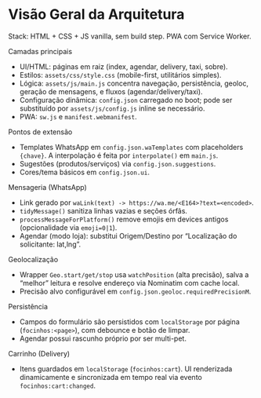 # Visão Geral da Arquitetura

Stack: HTML + CSS + JS vanilla, sem build step. PWA com Service Worker.

Camadas principais
- UI/HTML: páginas em raiz (index, agendar, delivery, taxi, sobre).
- Estilos: `assets/css/style.css` (mobile-first, utilitários simples).
- Lógica: `assets/js/main.js` concentra navegação, persistência, geoloc, geração de mensagens, e fluxos (agendar/delivery/taxi).
- Configuração dinâmica: `config.json` carregado no boot; pode ser substituído por `assets/js/config.js` inline se necessário.
- PWA: `sw.js` e `manifest.webmanifest`.

Pontos de extensão
- Templates WhatsApp em `config.json.waTemplates` com placeholders `{chave}`. A interpolação é feita por `interpolate()` em `main.js`.
- Sugestões (produtos/serviços) via `config.json.suggestions`.
- Cores/tema básicos em `config.json.ui`.

Mensageria (WhatsApp)
- Link gerado por `waLink(text) -> https://wa.me/<E164>?text=<encoded>`.
- `tidyMessage()` sanitiza linhas vazias e seções órfãs.
- `processMessageForPlatform()` remove emojis em devices antigos (opcionalidade via `emoji=0|1`).
- Agendar (modo loja): substitui Origem/Destino por “Localização do solicitante: lat,lng”.

Geolocalização
- Wrapper `Geo.start/get/stop` usa `watchPosition` (alta precisão), salva a “melhor” leitura e resolve endereço via Nominatim com cache local.
- Precisão alvo configurável em `config.json.geoloc.requiredPrecisionM`.

Persistência
- Campos do formulário são persistidos com `localStorage` por página (`focinhos:<page>`), com debounce e botão de limpar.
- Agendar possui rascunho próprio por ser multi-pet.

Carrinho (Delivery)
- Itens guardados em `localStorage` (`focinhos:cart`). UI renderizada dinamicamente e sincronizada em tempo real via evento `focinhos:cart:changed`.
